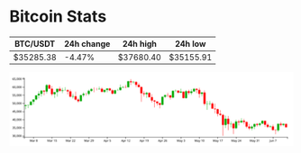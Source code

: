 # Bitcoin Stats

BTC/USDT|24h change|24h high|24h low|
|---|---|---|---|
|$35285.38|-4.47%|$37680.40|$35155.91|

<img src="./chart.svg">
